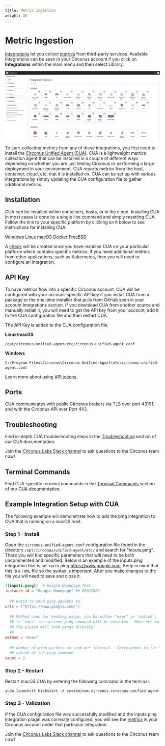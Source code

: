 ```yaml
---
title: Metric Ingestion
weight: 30
---
```


# Metric Ingestion

[Integrations](/circonus3/additional-resources/glossary/#integrations) let you collect [metrics](/circonus3/additional-resources/glossary/#metric) from third-party services. Available Integrations can be seen in your Circonus account if you click on **Integrations** within the main menu and then select Library.

![Circonus Integrations Library](../img/integrations-library.png)

To start collecting metrics from any of these integrations, you first need to install the [Circonus Unified Agent (CUA)](/circonus3/integrations/agents/circonus-unified-agent/introduction/). CUA is a lightweight metrics collection agent that can be installed in a couple of different ways depending on whether you are just testing Circonus or performing a large deployment in your environment. CUA reports metrics from the host, container, cloud, etc. that it is installed on. CUA can be set up with various integrations by simply updating the CUA configuration file to gather additional metrics.

## Installation

CUA can be installed within containers, hosts, or in the cloud. Installing CUA in most cases is done by a single line command and simply resetting CUA.
Follow the link to your specific platform by clicking on it below to see instructions for installing CUA.

[Windows](/circonus3/integrations/agents/circonus-unified-agent/windows/ "CUA for Windows")
[Linux](/circonus3/integrations/agents/circonus-unified-agent/linux/ "CUA for Linux")
[macOS](/circonus3/integrations/agents/circonus-unified-agent/macos/ "CUA for macOS")
[Docker](/circonus3/integrations/agents/circonus-unified-agent/docker/ "CUA for Docker")
[FreeBSD](/circonus3/integrations/agents/circonus-unified-agent/freebsd/ "CUA for FreeBSD")

A [check](/circonus3/additional-resources/glossary/#check) will be created once you have installed CUA on your particular platform which contains specific metrics. If you need additional metrics from other applications, such as Kubernetes, then you will need to configure an integration.

## API Key

To have metrics flow into a specific Circonus account, CUA will be configured with your account-specific API key if you install CUA from a package or the one-time installer that pulls from GitHub seen in your account Integrations section. If you download CUA from another source and manually install it, you will need to get the API key from your account, add it to the CUA configuration file and then restart CUA.

The API Key is added to the CUA configuration file.

**Linux/macOS**

```
/opt/circonus/unified-agent/etc/circonus-unified-agent.conf
```

**Windows**

```
C:\Program Files\Circonus\Circonus-Unified-Agent\etc\circonus-unified-agent.conf
```

Learn more about using [API tokens](/circonus3/integrations/api/api-tokens/).

## Ports

CUA communicates with public Circonus brokers via TLS over port 43191, and with the Circonus API over Port 443.

## Troubleshooting

Find in-depth CUA troubleshooting steps in the [Troubleshooting](/circonus3/integrations/agents/circonus-unified-agent/introduction/#troubleshooting) section of our CUA documentation.

Join the [Circonus Labs Slack channel](https://slack.s.circonus.com/) to ask questions to the Circonus team now!

## Terminal Commands

Find CUA-specific terminal commands in the [Terminal Commands](/circonus3/integrations/agents/circonus-unified-agent/introduction/#terminal-commands) section of our CUA documentation.

## Example Integration Setup with CUA

The following example will demonstrate how to add the ping integration to CUA that is running on a macOS host.

### Step 1 - Install

Open the `circonus-unified-agent.conf` configuration file found in the directory `/opt/circonus/unified-agent/etc/` and search for "inputs.ping". There you will find specific parameters that will need to be both uncommented and modified. Below is an example of the inputs.ping integration that is set up to ping https://www.google.com. Keep in mind that this is a `TOML` file so the syntax is important. After you make changes to the file you will need to save and close it.

```toml
[[inputs.ping]]  # Google Homepage Test
instance_id = "Google_Homepage" ## REQUIRED

  ## Hosts to send ping packets to.
urls = ["https://www.google.com/"]

  ## Method used for sending pings, can be either "exec" or "native".  When set
  ## to "exec" the systems ping command will be executed.  When set to "native"
  ## the plugin will send pings directly.
  ##
method = "exec"

  ## Number of ping packets to send per interval.  Corresponds to the "-c"
  ## option of the ping command.
count = 2
```

### Step 2 - Restart

Restart macOS CUA by entering the following command in the terminal:

```
sudo launchctl kickstart -k system/com.circonus.circonus-unified-agent
```

### Step 3 - Validation

If the CUA configuration file was successfully modified and the inputs.ping integration plugin was correctly configured, you will see the [metrics](/circonus3/additional-resources/glossary/#metric) in your Circonus account under that particular integration.

Join the [Circonus Labs Slack channel](https://slack.s.circonus.com/) to ask questions to the Circonus team now!
